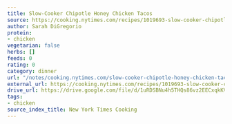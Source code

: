 ```yaml
---
title: Slow-Cooker Chipotle Honey Chicken Tacos
source: https://cooking.nytimes.com/recipes/1019693-slow-cooker-chipotle-honey-chicken-tacos
author: Sarah DiGregorio
protein:
- chicken
vegetarian: false
herbs: []
feeds: 0
rating: 0
category: dinner
url: "/notes/cooking.nytimes.com/slow-cooker-chipotle-honey-chicken-tacos.html"
external_url: https://cooking.nytimes.com/recipes/1019693-slow-cooker-chipotle-honey-chicken-tacos
drive_url: https://drive.google.com/file/d/1uRDSBNu4h5THQs86vz2EECxqkKVuBZi7/view?usp=drive_link
tags:
- chicken
source_index_title: New York Times Cooking
---
```



